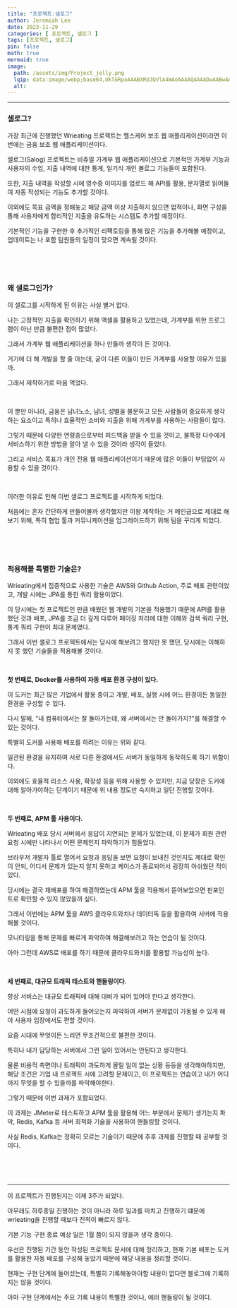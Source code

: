 ```yaml
---
title: "프로젝트:샐로그"
author: Jeremiah Lee
date: 2023-11-29
categories: [ 프로젝트, 샐로그 ]
tags: [프로젝트, 샐로그]
pin: false
math: true
mermaid: true
image: 
  path: /assets/img/Project_jelly.png
  lqip: data:image/webp;base64,UklGRpoAAABXRUJQVlA4WAoAAAAQAAAADwAABwAAQUxQSDIAAAARL0AmbZurmr57yyIiqE8oiG0bejIYEQTgqiDA9vqnsUSI6H+oAERp2HZ65qP/VIAWAFZQOCBCAAAA8AEAnQEqEAAIAAVAfCWkAALp8sF8rgRgAP7o9FDvMCkMde9PK7euH5M1m6VWoDXf2FkP3BqV0ZYbO6NA/VFIAAAA
  alt: 
---
```

***

### **샐로그?**

가장 최근에 진행했던 Wrieating 프로젝트는 헬스케어 보조 웹 애플리케이션이라면 이번에는 금융 보조 웹 애플리케이션이다.

샐로그(Salog) 프로젝트는 비쥬얼 가계부 웹 애플리케이션으로 기본적인 가계부 기능과 사용자의 수입, 지출 내역에 대한 통계, 일기식 개인 볼로그 기능들이 포함된다.

또한, 지출 내역을 작성할 시에 영수증 이미지를 업로드 해 API를 활용, 문자열로 읽어들여 자동 작성되는 기능도 추가할 것이다.

이외에도 목표 금액을 정해놓고 해당 금액 이상 지출하지 않으면 업적이나, 화면 구성을 통해 사용자에게 합리적인 지출을 유도하는 시스템도 추가할 예정이다.

기본적인 기능을 구현한 후 추가적인 리팩토링을 통해 많은 기능을 추가해볼 예정이고, 업데이트는 나 포함 팀원들의 일정이 맞으면 계속될 것이다.

<br>
<br>
<br>

### **왜 샐로그인가?**

이 샐로그를 시작하게 된 이유는 사실 별거 없다.

나는 고정적인 지출을 확인하기 위해 액셀을 활용하고 있었는데, 가계부를 위한 프로그램이 아닌 만큼 불편한 점이 많았다.

그래서 가계부 웹 애플리케이션을 하나 만들까 생각이 든 것이다.

거기에 더 해 개발을 할 줄 아는데, 굳이 다른 이들이 만든 가계부를 사용할 이유가 있을까.

그래서 제작하기로 마음 먹었다.

<br>

이 뿐만 아니라, 금융은 남녀노소, 남녀, 성별을 불문하고 모든 사람들이 중요하게 생각하는 요소이고 특히나 효율적인 소비와 지출을 위해 가계부를 
사용하는 사람들이 많다. 

그렇기 때문에 다양한 연령층으로부터 피드백을 받을 수 있을 것이고, 불특정 다수에게 서비스하기 위한 방법을 알아 낼 수 있을 것이라 생각이 들었다.

그리고 서비스 목표가 개인 전용 웹 애플리케이션이기 때문에 많은 이들이 부담없이 사용할 수 있을 것이다.

<br>

이러한 이유로 인해 이번 샐로그 프로젝트를 시작하게 되었다.

처음에는 혼자 간단하게 만들어볼까 생각했지만 이왕 제작하는 거 메인급으로 제대로 해보기 위해,
특히 협업 툴과 커뮤니케이션을 업그레이드하기 위해 팀을 꾸리게 되었다.

<br>
<br>
<br>

### **적용해볼 특별한 기술은?**

Wrieating에서 집중적으로 사용한 기술은 AWS와 Github Action, 주로 배포 관련이었고, 개발 시에는 JPA를 통한 쿼리 활용이었다.

이 당시에는 첫 프로젝트인 만큼 배웠던 웹 개발의 기본을 적용했기 때문에 API를 활용했던 것과 배포, JPA를 조금 더 깊게 다루어 페이징 처리에 대한 이해와
검색 쿼리 구현, 통계 쿼리 구현이 최대 문제였다.

그래서 이번 샐로그 프로젝트에서는 당시에 해보려고 했지만 못 했던, 당시에는 이해하지 못 했던 기술들을 적용해볼 것이다.

<br>

**첫 번째로, Docker를 사용하여 자동 배포 환경 구성이 있다.**

이 도커는 최근 많은 기업에서 활용 중이고 개발, 배포, 실행 시에 어느 환경이든 동일한 환경을 구성할 수 있다.

다시 말해, "내 컴퓨터에서는 잘 돌아가는데, 왜 서버에서는 안 돌아가지?"를 해결할 수 있는 것이다.

특별히 도커를 사용해 배포를 하려는 이유는 위와 같다.

일관된 환경을 유지하여 서로 다른 환경에서도 서버가 동일하게 동작하도록 하기 위함이다.

이외에도 효율적 리소스 사용, 확장성 등을 위해 사용할 수 있지만, 지금 당장은 도커에 대해 알아가야하는 단계이기 때문에 위 내용 정도만 숙지하고 일단 진행할 것이다.

<br>

**두 번째로, APM 툴 사용이다.**

Wrieating 배포 당시 서버에서 응답이 지연되는 문제가 있었는데, 이 문제가 회원 관련 요청 시에만 나타나서 어떤 문제인지 파악하기가 힘들었다.

브라우저 개발자 툴로 열어서 요청과 응답을 보면 요청이 보내진 것인지도 제대로 확인이 안되, 어디서 문제가 있는지 알지 못하고 케이스가 종료되어서 
굉장히 아쉬웠던 적이 있다.

당시에는 결국 재배포를 하여 해결하였는데 APM 툴을 적용해서 뜯어보았으면 핀포인트로 확인할 수 있지 않았을까 싶다.

그래서 이번에는 APM 툴을 AWS 클라우드와치나 데이터독 등을 활용하여 서버에 적용해볼 것이다.

모니터링을 통해 문제를 빠르게 파악하여 해결해보려고 하는 연습이 될 것이다.

아마 그런데 AWS로 배포를 하기 때문에 클라우드와치를 활용할 가능성이 높다.

<br>

**세 번째로, 대규모 트래픽 테스트와 핸들링이다.**

항상 서비스는 대규모 트래픽에 대해 대비가 되어 있어야 한다고 생각한다.

어떤 시점에 요청이 과도하게 들어오는지 파악하여 서버가 문제없이 가동될 수 있게 해야 사용자 입장에서도 편할 것이다.

요즘 시대에 무엇이든 느리면 무조건적으로 불편한 것이다.

특히나 내가 담당하는 서버에서 그런 일이 있어서는 안된다고 생각한다.

물론 비용적 측면이나 트래픽이 과도하게 몰릴 일이 없는 상황 등등을 생각해야하지만,
해당 조건은 기업 내 프로젝트 시에 고려할 문제이고, 이 프로젝트는 연습이고 내가 어디까지 무엇을 할 수 있을까를 파악해야한다.

그렇기 때문에 이번 과제가 포함되었다.

이 과제는 JMeter로 테스트하고 APM 툴을 활용해 어느 부분에서 문제가 생기는지 파악, Redis, Kafka 등 서버 최적화 기술을 사용하여 핸들링할 것이다.

사실 Redis, Kafka는 정확히 모르는 기술이기 때문에 추후 과제를 진행할 때 공부할 것이다.

<br>
<br>
<br>

***

이 프로젝트가 진행된지는 이제 3주가 되었다.

아무래도 하루종일 진행하는 것이 아니라 하루 일과를 마치고 진행하기 떄문에 wrieating을 진행할 때보다 진척이 빠르지 않다.

기본 기능 구현 종료 예상 일은 1월 쯤이 되지 않을까 생각 중이다.

우선은 진행된 기간 동안 작성된 프로젝트 문서에 대해 정리하고, 현재 기본 배포는 도커를 활용한 자동 배포를 구성해 놓았기 때문에 해당 내용을 정리할 것이다.

현재는 구현 단계에 들어섰는데, 특별히 기록해놓아야할 내용이 없다면 블로그에 기록하지는 않을 것이다.

아마 구현 단계에서는 주요 기록 내용이 특별한 것이나, 에러 핸들링이 될 것이다.
